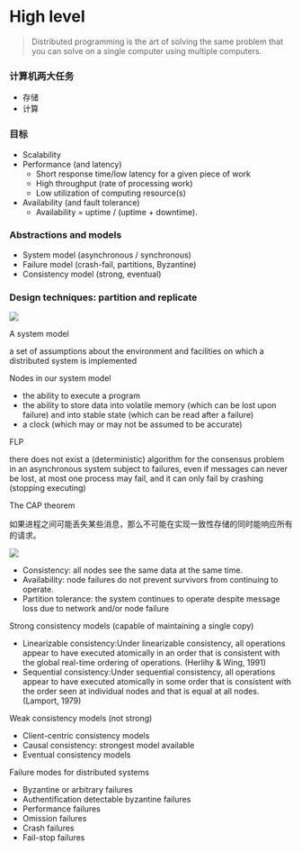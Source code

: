 # High level

> Distributed programming is the art of solving the same problem that you can solve on a single computer using multiple computers.


### 计算机两大任务

- 存储
- 计算


### 目标

- Scalability
- Performance (and latency)
  - Short response time/low latency for a given piece of work
  - High throughput (rate of processing work)
  - Low utilization of computing resource(s)
- Availability (and fault tolerance)
  - Availability = uptime / (uptime + downtime).
 

### Abstractions and models

- System model (asynchronous / synchronous)
- Failure model (crash-fail, partitions, Byzantine)
- Consistency model (strong, eventual)

### Design techniques: partition and replicate

![](http://book.mixu.net/distsys/images/part-repl.png)

A system model

a set of assumptions about the environment and facilities on which a distributed system is implemented

Nodes in our system model

- the ability to execute a program
- the ability to store data into volatile memory (which can be lost upon failure) and into stable state (which can be read after a failure)
- a clock (which may or may not be assumed to be accurate)

FLP

there does not exist a (deterministic) algorithm for the consensus problem in an asynchronous system subject to failures, even if messages can never be lost, at most one process may fail, and it can only fail by crashing (stopping executing)





The CAP theorem

如果进程之间可能丢失某些消息，那么不可能在实现一致性存储的同时能响应所有的请求。

![](http://book.mixu.net/distsys/images/CAP.png)

- Consistency: all nodes see the same data at the same time.
- Availability: node failures do not prevent survivors from continuing to operate.
- Partition tolerance: the system continues to operate despite message loss due to network and/or node failure

Strong consistency models (capable of maintaining a single copy)

- Linearizable consistency:Under linearizable consistency, all operations appear to have executed atomically in an order that is consistent with the global real-time ordering of operations. (Herlihy & Wing, 1991)
- Sequential consistency:Under sequential consistency, all operations appear to have executed atomically in some order that is consistent with the order seen at individual nodes and that is equal at all nodes. (Lamport, 1979)

Weak consistency models (not strong)

- Client-centric consistency models
- Causal consistency: strongest model available
- Eventual consistency models

Failure modes for distributed systems

- Byzantine or arbitrary failures
- Authentification detectable byzantine failures
- Performance failures
- Omission failures
- Crash failures
- Fail-stop failures


